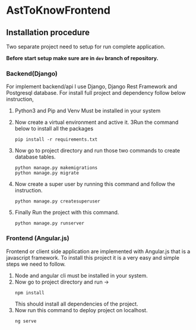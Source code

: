 # AstToKnowFrontend

## Installation procedure

Two separate project need to setup for run complete application.

**Before start setup make sure are in `dev` branch of repository.**

### Backend(Django)

For implement backend/api I use Django, Django Rest Framework and Postgresql database. For install full project
and dependency follow below instruction,

1. Python3 and Pip and Venv Must be installed in your system
2. Now create a virtual environment and active it.
3Run the command below to install all the packages
   ```
   pip install -r requirements.txt
   ```
   
4. Now go to project directory and run those two commands to create database
tables.
   ```
   python manage.py makemigrations
   python manage.py migrate
   ```
5. Now create a super user by running this command and follow the instruction.
   ```
   python manage.py createsuperuser
   ```
6. Finally Run the project with this command.
   ```
   python manage.py runserver
   ```
   

### Frontend (Angular.js)
Frontend or client side application are implemented with Angular.js that is a javascript
framework. To install this project it is a very easy and simple steps we need to follow.

1. Node and angular cli must be installed in your system.
2. Now go to project directory and run ->
   ```
   npm install
   ```
   This should install all dependencies of the project.
3. Now run this command to deploy project on localhost.
   ```
   ng serve

   ```